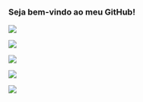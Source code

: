 ### Seja bem-vindo ao meu GitHub!

![](https://img.shields.io/badge/Sistema%20Operacional-Windows-gray?style=for-the-badge&logo=windows)

![](https://img.shields.io/badge/IDE-Visual%20Studio-gray?style=for-the-badge&logo=visualstudio)

![](https://img.shields.io/badge/Linguagem-C%23-gray?style=for-the-badge&logo=csharp)

![](https://img.shields.io/badge/Plataforma-.NET%20Core%207.0-gray?style=for-the-badge&logo=dotnet)

![](https://img.shields.io/badge/DBMS-MySQL-gray?style=for-the-badge&logo=mysql)
